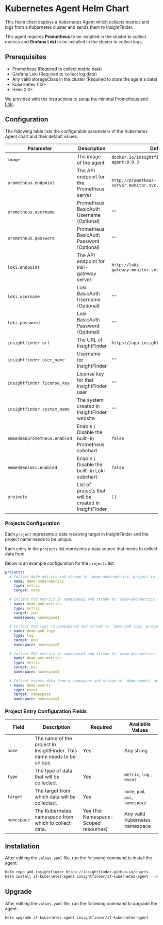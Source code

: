 # Kubernetes Agent Helm Chart

This Helm chart deploys a Kubernetes Agent which collects metrics and logs from a Kubernetes cluster and sends them to InsightFinder.

This agent requires **Prometheus** to be installed in the cluster to collect metrics and **Grafana Loki** to be installed in the cluster to collect logs.

## Prerequisites
- Prometheus (Required to collect metric data)
- Grafana Loki (Required to collect log data)
- Any valid storageClass in the cluster (Required to store the agent's data)
- Kubernetes 1.12+
- Helm 3.0+

We provided with the instructions to setup the minimal [Prometheus](./prometheus.md) and [Loki](./loki.md).

## Configuration

The following table lists the configurable parameters of the Kubernetes Agent chart and their default values.

| Parameter                     | Description                                              | Default                                                |
|-------------------------------|----------------------------------------------------------|--------------------------------------------------------|
| `image`                       | The image of the agent                                    | `docker.io/insightfinderinc/kubernetes-agent:0.0.3`   |
| `prometheus.endpoint`         | The API endpoint for the Prometheus server               | `http://prometheus-server.monitor.svc.cluster.local`  |
| `prometheus.username`         | Prometheus BasicAuth Username (Optional)                 | `""`                                                   |
| `prometheus.password`         | Prometheus BasicAuth Password (Optional)                 | `""`                                                   |
| `loki.endpoint`               | The API endpoint for loki-gateway server                 | `http://loki-gateway.monitor.svc.cluster.local`       |
| `loki.username`               | Loki BasicAuth Username (Optional)                       | `""`                                                   |
| `loki.password`               | Loki BasicAuth Password (Optional)                       | `""`                                                   |
| `insightfinder.url`           | The URL of InsightFinder                                 | `https://app.insightfinder.com`                       |
| `insightfinder.user_name`     | Username for InsightFinder                               | `""`                                                   |
| `insightfinder.license_key`   | License key for that InsightFinder user                  | `""`                                                   |
| `insightfinder.system_name`   | The system created in InsightFinder website              | `""`                                                   |
| `embeddedprometheus.enabled`  | Enable / Disable the built-in Prometheus subchart        | `false`                                                |
| `embeddedloki.enabled`        | Enable / Disable the built-in Loki subchart              | `false`                                                |
| `projects`                    | List of projects that will be created in InsightFinder   | `[]`                                                   |

### Projects Configuration
Each `project` represents a data receiving target in InsightFinder and the project name needs to be unique.

Each entry in the `projects` list represents a data source that needs to collect data from.

Below is an example configuration for the `projects` list:

```yaml
projects:
  # Collect Node metrics and stream to `demo-node-metrics` project in InsightFinder.
  - name: demo-node-metrics
    type: metric
    target: node
  
  # Collect Pod metrics in namespace1 and stream to `demo-pod-metrics` project in InsightFinder.
  - name: demo-pod-metrics
    type: metric
    target: pod
    namespace: namespace1
  
  # Collect Pod logs in namespace2 and stream to `demo-pod-logs` project in InsightFinder.
  - name: demo-pod-logs
    type: log
    target: pod
    namespace: namespace2
    
  # Collect PVC metrics in namespace3 and stream to `demo-pvc-metrics` project in InsightFinder.
  - name: demo-pvc-metrics
    type: metric
    target: pvc
    namespace: namespace3
  
  # Collect events data from a namespace and stream to `demo-events` project in InsightFinder.
  - name: demo-events
    type: event
    target: namespace
    namespace: namespace4
```

### Project Entry Configuration Fields
| Field      | Description                                                             | Required                             | Available Values                  |
|------------|-------------------------------------------------------------------------|--------------------------------------|-----------------------------------|
| `name`     | The name of the project in InsightFinder. This name needs to be unique. | Yes                                  | Any string                        |
| `type`     | The type of data that will be collected.                                | Yes                                  | `metric`, `log` , `event`         |
| `target`   | The target from which data will be collected.                           | Yes                                  | `node`, `pod`, `pvc`, `namespace` |
| `namespace`| The Kubernetes namespace from which to collect data.                    | Yes (For Namespace-Scoped resources) | Any valid Kubernetes namespace    |

## Installation
After editing the `values.yaml` file, run the following command to install the agent:
```bash
helm repo add insightfinder https://insightfinder.github.io/charts
helm install if-kubernetes-agent insightfinder/if-kubernetes-agent --version 0.0.9
```

## Upgrade
After editing the `values.yaml` file, run the following command to upgrade the agent:
```bash
helm upgrade if-kubernetes-agent insightfinder/if-kubernetes-agent
```

